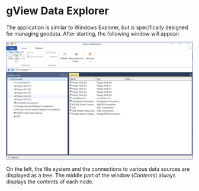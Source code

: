 gView Data Explorer
===================

The application is similar to Windows Explorer, but is specifically designed for managing 
geodata. After starting, the following window will appear:

![dataexplorer1](img/dataexplorer1.png)

On the left, the file system and the connections to various data sources are displayed as a tree. 
The middle part of the window (*Contents*) always displays the contents of each node.